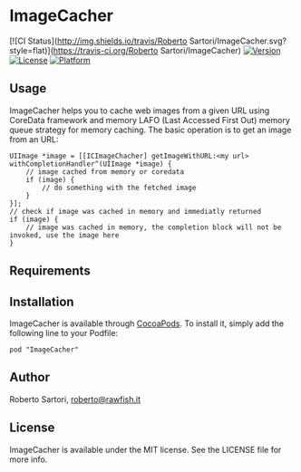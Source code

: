# ImageCacher

[![CI Status](http://img.shields.io/travis/Roberto Sartori/ImageCacher.svg?style=flat)](https://travis-ci.org/Roberto Sartori/ImageCacher)
[![Version](https://img.shields.io/cocoapods/v/ImageCacher.svg?style=flat)](http://cocoadocs.org/docsets/ImageCacher)
[![License](https://img.shields.io/cocoapods/l/ImageCacher.svg?style=flat)](http://cocoadocs.org/docsets/ImageCacher)
[![Platform](https://img.shields.io/cocoapods/p/ImageCacher.svg?style=flat)](http://cocoadocs.org/docsets/ImageCacher)

## Usage

ImageCacher helps you to cache web images from a given URL using CoreData framework and memory LAFO (Last Accessed First Out) memory queue strategy for memory caching. The basic operation is to get an image from an URL:

    UIImage *image = [[ICImageChacher] getImageWithURL:<my url> withCompletionHandler^(UIImage *image) {
        // image cached from memory or coredata
        if (image) {
            // do something with the fetched image
        }
    }];
    // check if image was cached in memory and immediatly returned
    if (image) {
        // image was cached in memory, the completion block will not be invoked, use the image here
    }

## Requirements

## Installation

ImageCacher is available through [CocoaPods](http://cocoapods.org). To install
it, simply add the following line to your Podfile:

    pod "ImageCacher"

## Author

Roberto Sartori, roberto@rawfish.it

## License

ImageCacher is available under the MIT license. See the LICENSE file for more info.

